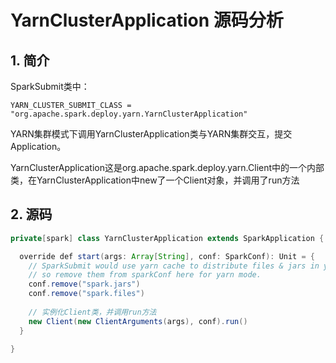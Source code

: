 # YarnClusterApplication 源码分析

## 1. 简介

SparkSubmit类中：

`YARN_CLUSTER_SUBMIT_CLASS = "org.apache.spark.deploy.yarn.YarnClusterApplication"`

YARN集群模式下调用YarnClusterApplication类与YARN集群交互，提交Application。

YarnClusterApplication这是org.apache.spark.deploy.yarn.Client中的一个内部类，在YarnClusterApplication中new了一个Client对象，并调用了run方法

## 2. 源码

```java
private[spark] class YarnClusterApplication extends SparkApplication {

  override def start(args: Array[String], conf: SparkConf): Unit = {
    // SparkSubmit would use yarn cache to distribute files & jars in yarn mode,
    // so remove them from sparkConf here for yarn mode.
    conf.remove("spark.jars")
    conf.remove("spark.files")
    
    // 实例化Client类，并调用run方法
    new Client(new ClientArguments(args), conf).run()
  }
    
}
```

